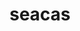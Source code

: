 ---
title: "seacas"
layout: cache
categories: [package, develop-2025-01-12]
meta: {"versions": ["2022-10-14"], "compilers": ["gcc@=11.1.0", "gcc@=11.4.0"], "oss": ["ubuntu20.04", "ubuntu22.04"], "platforms": ["linux"], "targets": ["x86_64_v3"], "stacks": ["data-vis-sdk", "e4s", "root"], "num_specs": 4, "num_specs_by_stack": {"data-vis-sdk": 1, "root": 4, "e4s": 3}}
spec_details: [{"hash": "hzp6wpm7cp3x24npmnoxkcwsrpkcytym", "compiler": "gcc@=11.1.0", "versions": ["2022-10-14"], "os": "ubuntu20.04", "platform": "linux", "target": "x86_64_v3", "variants": ["~adios2", "+applications", "build_system=cmake", "build_type=Release", "+cgns", "~faodel", "+fortran", "generator=make", "~ipo", "+legacy", "~libcatalyst", "+matio", "~metis", "+mpi", "~pamgen", "patches=d088208", "+shared", "+tests", "~thread_safe", "+x11", "~zlib"], "stacks": ["data-vis-sdk", "root"], "size": "-", "tarball": "https://binaries.spack.io/develop-2025-01-12/build_cache/linux-ubuntu20.04-x86_64_v3/gcc-11.1.0/seacas-2022-10-14/linux-ubuntu20.04-x86_64_v3-gcc-11.1.0-seacas-2022-10-14-hzp6wpm7cp3x24npmnoxkcwsrpkcytym.spack"}, {"hash": "sbu45qnjsvt2qg62zyqv7xcoe6xl7lkm", "compiler": "gcc@=11.4.0", "versions": ["2022-10-14"], "os": "ubuntu22.04", "platform": "linux", "target": "x86_64_v3", "variants": ["~adios2", "+applications", "build_system=cmake", "build_type=Release", "+cgns", "~faodel", "+fortran", "generator=make", "~ipo", "+legacy", "~libcatalyst", "+matio", "~metis", "+mpi", "~pamgen", "patches=d088208", "+shared", "+tests", "~thread_safe", "+x11", "~zlib"], "stacks": ["e4s", "root"], "size": "-", "tarball": "https://binaries.spack.io/develop-2025-01-12/build_cache/linux-ubuntu22.04-x86_64_v3/gcc-11.4.0/seacas-2022-10-14/linux-ubuntu22.04-x86_64_v3-gcc-11.4.0-seacas-2022-10-14-sbu45qnjsvt2qg62zyqv7xcoe6xl7lkm.spack"}, {"hash": "mg75ckmmw24xjdzuz2pbegd5ndhnxkwa", "compiler": "gcc@=11.4.0", "versions": ["2022-10-14"], "os": "ubuntu22.04", "platform": "linux", "target": "x86_64_v3", "variants": ["~adios2", "+applications", "build_system=cmake", "build_type=Release", "+cgns", "~faodel", "+fortran", "generator=make", "~ipo", "+legacy", "~libcatalyst", "+matio", "~metis", "+mpi", "~pamgen", "patches=d088208", "+shared", "+tests", "~thread_safe", "+x11", "~zlib"], "stacks": ["e4s", "root"], "size": "-", "tarball": "https://binaries.spack.io/develop-2025-01-12/build_cache/linux-ubuntu22.04-x86_64_v3/gcc-11.4.0/seacas-2022-10-14/linux-ubuntu22.04-x86_64_v3-gcc-11.4.0-seacas-2022-10-14-mg75ckmmw24xjdzuz2pbegd5ndhnxkwa.spack"}, {"hash": "ydapsweoggr5wl6wtllvpr5662d3rhu3", "compiler": "gcc@=11.4.0", "versions": ["2022-10-14"], "os": "ubuntu22.04", "platform": "linux", "target": "x86_64_v3", "variants": ["~adios2", "+applications", "build_system=cmake", "build_type=Release", "+cgns", "~faodel", "+fortran", "generator=make", "~ipo", "+legacy", "~libcatalyst", "+matio", "~metis", "+mpi", "~pamgen", "patches=d088208", "+shared", "+tests", "~thread_safe", "+x11", "~zlib"], "stacks": ["e4s", "root"], "size": "-", "tarball": "https://binaries.spack.io/develop-2025-01-12/build_cache/linux-ubuntu22.04-x86_64_v3/gcc-11.4.0/seacas-2022-10-14/linux-ubuntu22.04-x86_64_v3-gcc-11.4.0-seacas-2022-10-14-ydapsweoggr5wl6wtllvpr5662d3rhu3.spack"}]
---
